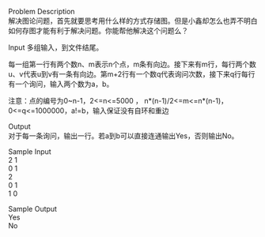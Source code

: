 Problem Description   解决图论问题，首先就要思考用什么样的方式存储图。但是小鑫却怎么也弄不明白如何存图才能有利于解决问题。你能帮他解决这个问题么？Input 多组输入，到文件结尾。每一组第一行有两个数n、m表示n个点，m条有向边。接下来有m行，每行两个数u、v代表u到v有一条有向边。第m+2行有一个数q代表询问次数，接下来q行每行有一个询问，输入两个数为a，b。  注意：点的编号为0~n-1，2<=n<=5000 ，  n*(n-1)/2<=m<=n*(n-1)，0<=q<=1000000，a!=b，输入保证没有自环和重边  Output    对于每一条询问，输出一行。若a到b可以直接连通输出Yes，否则输出No。   Sample Input    2 1  0 1   2   0 1   1 0   Sample Output   Yes  No   
